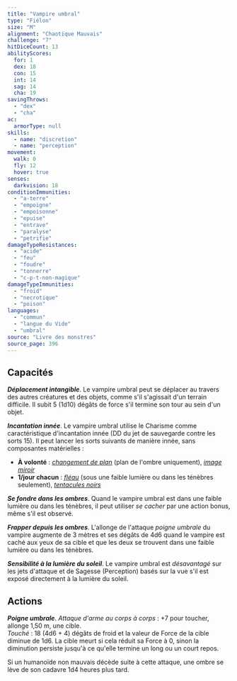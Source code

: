 ```yaml
---
title: "Vampire umbral"
type: "Fiélon"
size: "M"
alignment: "Chaotique Mauvais"
challenge: "7"
hitDiceCount: 13
abilityScores:
  for: 1
  dex: 18
  con: 15
  int: 14
  sag: 14
  cha: 19
savingThrows:
  - "dex"
  - "cha"
ac:
  armorType: null
skills:
  - name: "discretion"
  - name: "perception"
movement:
  walk: 0
  fly: 12
  hover: true
senses:
  darkvision: 18
conditionImmunities:
  - "a-terre"
  - "empoigne"
  - "empoisonne"
  - "epuise"
  - "entrave"
  - "paralyse"
  - "petrifie"
damageTypeResistances:
  - "acide"
  - "feu"
  - "foudre"
  - "tonnerre"
  - "c-p-t-non-magique"
damageTypeImmunities:
  - "froid"
  - "necrotique"
  - "poison"
languages:
  - "commun"
  - "langue du Vide"
  - "umbral"
source: "Livre des monstres"
source_page: 396
---
```

## Capacités
_**Déplacement intangible**_. Le vampire umbral peut se déplacer au travers des autres créatures et des objets, comme s'il s'agissait d'un terrain difficile. Il subit 5 (1d10) dégâts de force s'il termine son tour au sein d'un objet.

_**Incantation innée**_. Le vampire umbral utilise le Charisme comme caractéristique d'incantation innée (DD du jet de sauvegarde contre les sorts 15). Il peut lancer les sorts suivants de manière innée, sans composantes matérielles :
* **À volonté** : [_changement de plan_](/grimoire/changement-de-plan/) (plan de l'ombre uniquement), [_image miroir_](/grimoire/image-miroir/)
* **1/jour chacun** : [_fléau_](/grimoire/fleau/) (sous une faible lumière ou dans les ténèbres seulement), [_tentacules noirs_](/grimoire/tentacules-noirs/)

_**Se fondre dans les ombres**_. Quand le vampire umbral est dans une faible lumière ou dans les ténèbres, il peut utiliser _se cacher_ par une action bonus, même s'il est observé.

_**Frapper depuis les ombres**_. L'allonge de l'attaque _poigne umbrale_ du vampire augmente de 3 mètres et ses dégâts de 4d6 quand le vampire est caché aux yeux de sa cible et que les deux se trouvent dans une faible lumière ou dans les ténèbres.

_**Sensibilité à la lumière du soleil**_. Le vampire umbral est _désavantagé_ sur les jets d'attaque et de Sagesse (Perception) basés sur la vue s'il est exposé directement à la lumière du soleil.

## Actions
_**Poigne umbrale**_. _Attaque d'arme au corps à corps_ : +7 pour toucher, allonge 1,50 m, une cible.  
_Touché_ : 18 (4d6 + 4) dégâts de froid et la valeur de Force de la cible diminue de 1d6. La cible meurt si cela réduit sa Force à 0, sinon la diminution persiste jusqu'à ce qu'elle termine un long ou un court repos.

Si un humanoïde non mauvais décède suite à cette attaque, une ombre se lève de son cadavre 1d4 heures plus tard.
